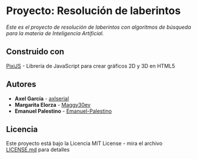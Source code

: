 # Proyecto: Resolución de laberintos
_Este es el proyecto de resolución de laberintos con algoritmos de búsqueda para la materia de Inteligencia Artificial._
## Construido con

[PixiJS](https://pixijs.com/) - Librería de JavaScript para crear gráficos 2D y 3D en HTML5

## Autores

* **Axel García** - [axlserial](https://github.com/axlserial)
* **Margarita Elorza** - [Maggy30ev](https://github.com/Maggy30ev)
* **Emanuel Palestino** - [Emanuel-Palestino](https://github.com/Emanuel-Palestino)

## Licencia

Este proyecto está bajo la Licencia MIT License - mira el archivo [LICENSE.md](LICENSE.md) para detalles
